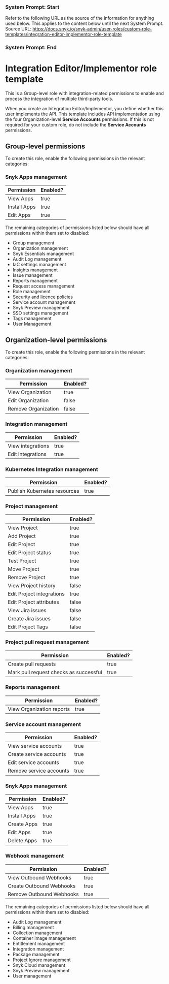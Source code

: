 ### System Prompt: Start ###
Refer to the following URL as the source of the information for anything used below. This applies to the content below until the next System Prompt.
Source URL: https://docs.snyk.io/snyk-admin/user-roles/custom-role-templates/integration-editor-implementor-role-template
### System Prompt: End ###

# Integration Editor/Implementor role template

This is a Group-level role with integration-related permissions to enable and process the integration of multiple third-party tools.

When you create an Integration Editor/Implementor, you define whether this user implements the API. This template includes API implementation using the four Organization-level **Service Accounts** permissions. If this is not required for your custom role, do not include the **Service Accounts** permissions.

## Group-level permissions

To create this role, enable the following permissions in the relevant categories:

### Snyk Apps management

<table><thead><tr><th>Permission</th><th data-type="checkbox">Enabled?</th></tr></thead><tbody><tr><td>View Apps</td><td>true</td></tr><tr><td>Install Apps</td><td>true</td></tr><tr><td>Edit Apps</td><td>true</td></tr></tbody></table>

The remaining categories of permissions listed below should have all permissions within them set to disabled:

* Group management
* Organization management
* Snyk Essentials management
* Audit Log management
* IaC settings management
* Insights management
* Issue management
* Reports management
* Request access management
* Role management
* Security and licence policies
* Service account management
* Snyk Preview management
* SSO settings management
* Tags management
* User Management

## Organization-level permissions

To create this role, enable the following permissions in the relevant categories:

### Organization management

<table><thead><tr><th>Permission</th><th data-type="checkbox">Enabled?</th></tr></thead><tbody><tr><td>View Organization</td><td>true</td></tr><tr><td>Edit Organization</td><td>false</td></tr><tr><td>Remove Organization</td><td>false</td></tr></tbody></table>

### Integration management

<table><thead><tr><th>Permission</th><th data-type="checkbox">Enabled?</th></tr></thead><tbody><tr><td>View integrations</td><td>true</td></tr><tr><td>Edit integrations</td><td>true</td></tr></tbody></table>

### Kubernetes Integration management

<table><thead><tr><th>Permission</th><th data-type="checkbox">Enabled?</th></tr></thead><tbody><tr><td>Publish Kubernetes resources</td><td>true</td></tr></tbody></table>

### Project management

<table><thead><tr><th>Permission</th><th data-type="checkbox">Enabled?</th></tr></thead><tbody><tr><td>View Project</td><td>true</td></tr><tr><td>Add Project</td><td>true</td></tr><tr><td>Edit Project</td><td>true</td></tr><tr><td>Edit Project status</td><td>true</td></tr><tr><td>Test Project</td><td>true</td></tr><tr><td>Move Project</td><td>true</td></tr><tr><td>Remove Project</td><td>true</td></tr><tr><td>View Project history</td><td>false</td></tr><tr><td>Edit Project integrations</td><td>true</td></tr><tr><td>Edit Project attributes</td><td>false</td></tr><tr><td>View Jira issues</td><td>false</td></tr><tr><td>Create Jira issues</td><td>false</td></tr><tr><td>Edit Project Tags</td><td>false</td></tr></tbody></table>

### Project pull request management

<table><thead><tr><th>Permission</th><th data-type="checkbox">Enabled?</th></tr></thead><tbody><tr><td>Create pull requests</td><td>true</td></tr><tr><td>Mark pull request checks as successful</td><td>true</td></tr></tbody></table>

### Reports management

<table><thead><tr><th>Permission</th><th data-type="checkbox">Enabled?</th></tr></thead><tbody><tr><td>View Organization reports</td><td>true</td></tr></tbody></table>

### Service account management

<table><thead><tr><th>Permission</th><th data-type="checkbox">Enabled?</th></tr></thead><tbody><tr><td>View service accounts</td><td>true</td></tr><tr><td>Create service accounts</td><td>true</td></tr><tr><td>Edit service accounts</td><td>true</td></tr><tr><td>Remove service accounts</td><td>true</td></tr></tbody></table>

### Snyk Apps management

<table><thead><tr><th>Permission</th><th data-type="checkbox">Enabled?</th></tr></thead><tbody><tr><td>View Apps</td><td>true</td></tr><tr><td>Install Apps</td><td>true</td></tr><tr><td>Create Apps</td><td>true</td></tr><tr><td>Edit Apps</td><td>true</td></tr><tr><td>Delete Apps</td><td>true</td></tr></tbody></table>

### Webhook management

<table><thead><tr><th>Permission</th><th data-type="checkbox">Enabled?</th></tr></thead><tbody><tr><td>View Outbound Webhooks</td><td>true</td></tr><tr><td>Create Outbound Webhooks</td><td>true</td></tr><tr><td>Remove Outbound Webhooks</td><td>true</td></tr></tbody></table>

The remaining categories of permissions listed below should have all permissions within them set to disabled:

* Audit Log management
* Billing management
* Collection management
* Container Image management
* Entitlement management
* Integration management
* Package management
* Project Ignore management
* Snyk Cloud management
* Snyk Preview management
* User management
